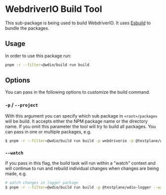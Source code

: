 # WebdriverIO Build Tool

This sub-package is being used to build WebdriverIO. It uses [Esbuild](https://esbuild.github.io) to bundle the packages.

## Usage

In order to use this package run:

```sh
pnpm -r --filter=@wdio/build run build
```

## Options

You can pass in the following options to customize the build command.

### `-p` / `--project`

With this argument you can specify which sub package in `<root>/packages` will be build. It accepts either the NPM package name or the directory name. If you omit this parameter the tool will try to build all packages. You can pass in one or multiple packages, e.g.

```sh
$ pnpm -r --filter=@wdio/build run build -p webdriverio -p @testplane/wdio-logger -p wdio-globals
```

### `--watch`

If you pass in this flag, the build task will run within a "watch" context and will continue to run and rebuild individual changes when changes are being made, e.g.

```sh
# watch changes in logger package
$ pnpm -r --filter=@wdio/build run build -p @testplane/wdio-logger --watch
```
